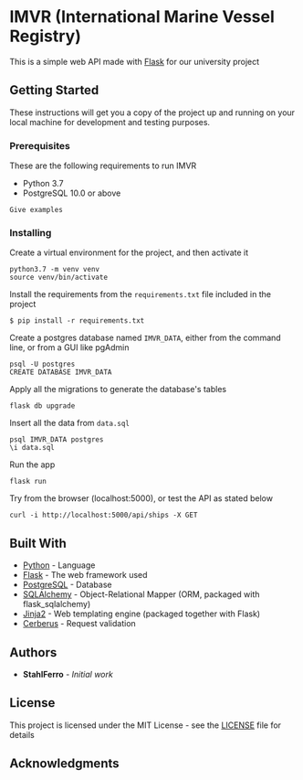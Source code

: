 # IMVR (International Marine Vessel Registry)

This is a simple web API made with [Flask](http://flask.pocoo.org/) for our university project

## Getting Started

These instructions will get you a copy of the project up and running on your local machine for development and testing purposes.

### Prerequisites

These are the following requirements to run IMVR
- Python 3.7
- PostgreSQL 10.0 or above
```
Give examples
```

### Installing

Create a virtual environment for the project, and then activate it
```
python3.7 -m venv venv
source venv/bin/activate
```
Install the requirements from the `requirements.txt` file included in the project
```
$ pip install -r requirements.txt
```
Create a postgres database named `IMVR_DATA`, either from the command line, or from a GUI like pgAdmin
```
psql -U postgres
CREATE DATABASE IMVR_DATA
```
Apply all the migrations to generate the database's tables
```
flask db upgrade
```
Insert all the data from `data.sql`
```
psql IMVR_DATA postgres
\i data.sql
```
Run the app
```
flask run
```
Try from the browser (localhost:5000), or test the API as stated below
```
curl -i http://localhost:5000/api/ships -X GET
```

## Built With

* [Python](https://www.python.org/) - Language
* [Flask](http://flask.pocoo.org/) - The web framework used
* [PostgreSQL](https://www.postgresql.org/) - Database
* [SQLAlchemy](https://www.sqlalchemy.org/) - Object-Relational Mapper (ORM, packaged with flask_sqlalchemy)
* [Jinja2](http://jinja.pocoo.org/docs/2.10/) - Web templating engine (packaged together with Flask)
* [Cerberus](http://docs.python-cerberus.org/en/stable/index.html) - Request validation

## Authors

* **StahlFerro** - *Initial work*

## License

This project is licensed under the MIT License - see the [LICENSE](LICENSE) file for details

## Acknowledgments
